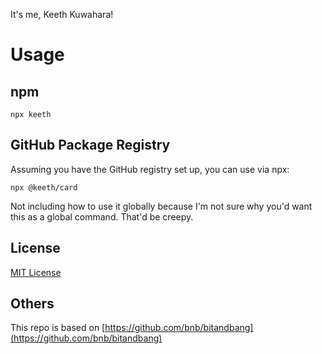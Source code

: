 It's me, Keeth Kuwahara!

# Usage

## npm
```
npx keeth
```

## GitHub Package Registry
Assuming you have the GitHub registry set up, you can use via npx:
```
npx @keeth/card
```

Not including how to use it globally because I'm not sure why you'd want this as a global command. That'd be creepy.

## License

[MIT License](https://github.com/k-kuwahara/card/blob/master/LICENSE)

## Others

This repo is based on [https://github.com/bnb/bitandbang](https://github.com/bnb/bitandbang)
